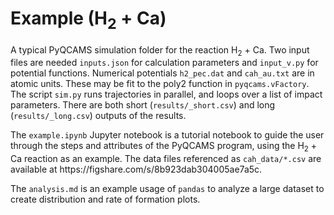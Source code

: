 # Example (H<sub>2</sub> + Ca) 
<p>A typical PyQCAMS simulation folder for the reaction H<sub>2</sub> + Ca. Two input files are needed <code>inputs.json</code> for calculation parameters and <code>input_v.py</code> for potential functions. Numerical potentials <code>h2_pec.dat</code> and <code>cah_au.txt</code> are in atomic units. These may be fit to the poly2 function in <code>pyqcams.vFactory</code>. The script <code>sim.py</code> runs trajectories in parallel, and loops over a list of impact parameters. There are both short (<code>results/_short.csv</code>) and long (<code>results/_long.csv</code>) outputs of the results.</p>

<p>The <code>example.ipynb</code> Jupyter notebook is a tutorial notebook to guide the user through the steps and attributes of the PyQCAMS program, using the H<sub>2</sub> + Ca reaction as an example. The data files referenced as <code>cah_data/*.csv</code> are available at https://figshare.com/s/8b923dab304005ae7a5c.</p>

<p>The <code>analysis.md</code> is an example usage of <code>pandas</code> to analyze a large dataset to create distribution and rate of formation plots. </p> 

